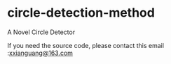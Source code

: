 # circle-detection-method
A Novel Circle Detector


If you need the source code, please contact this email :xxianguang@163.com
